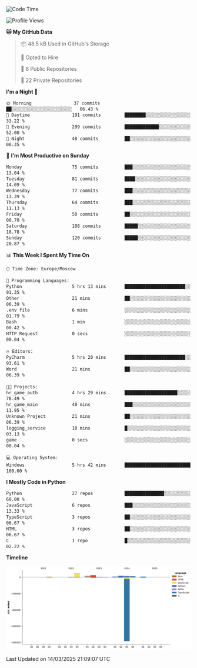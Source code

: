 <!--START_SECTION:waka-->
![Code Time](http://img.shields.io/badge/Code%20Time-619%20hrs%2028%20mins-blue)

![Profile Views](http://img.shields.io/badge/Profile%20Views-1-blue)

**🐱 My GitHub Data** 

> 📦 48.5 kB Used in GitHub's Storage 
 > 
> 💼 Opted to Hire
 > 
> 📜 8 Public Repositories 
 > 
> 🔑 22 Private Repositories 
 > 
**I'm a Night 🦉** 

```text
🌞 Morning                37 commits          ██░░░░░░░░░░░░░░░░░░░░░░░   06.43 % 
🌆 Daytime                191 commits         ████████░░░░░░░░░░░░░░░░░   33.22 % 
🌃 Evening                299 commits         █████████████░░░░░░░░░░░░   52.00 % 
🌙 Night                  48 commits          ██░░░░░░░░░░░░░░░░░░░░░░░   08.35 % 
```
📅 **I'm Most Productive on Sunday** 

```text
Monday                   75 commits          ███░░░░░░░░░░░░░░░░░░░░░░   13.04 % 
Tuesday                  81 commits          ████░░░░░░░░░░░░░░░░░░░░░   14.09 % 
Wednesday                77 commits          ███░░░░░░░░░░░░░░░░░░░░░░   13.39 % 
Thursday                 64 commits          ███░░░░░░░░░░░░░░░░░░░░░░   11.13 % 
Friday                   50 commits          ██░░░░░░░░░░░░░░░░░░░░░░░   08.70 % 
Saturday                 108 commits         █████░░░░░░░░░░░░░░░░░░░░   18.78 % 
Sunday                   120 commits         █████░░░░░░░░░░░░░░░░░░░░   20.87 % 
```


📊 **This Week I Spent My Time On** 

```text
🕑︎ Time Zone: Europe/Moscow

💬 Programming Languages: 
Python                   5 hrs 13 mins       ███████████████████████░░   91.35 % 
Other                    21 mins             ██░░░░░░░░░░░░░░░░░░░░░░░   06.39 % 
.env file                6 mins              ░░░░░░░░░░░░░░░░░░░░░░░░░   01.79 % 
Bash                     1 min               ░░░░░░░░░░░░░░░░░░░░░░░░░   00.42 % 
HTTP Request             0 secs              ░░░░░░░░░░░░░░░░░░░░░░░░░   00.04 % 

🔥 Editors: 
PyCharm                  5 hrs 20 mins       ███████████████████████░░   93.61 % 
Word                     21 mins             ██░░░░░░░░░░░░░░░░░░░░░░░   06.39 % 

🐱‍💻 Projects: 
hr_game_auth             4 hrs 29 mins       ████████████████████░░░░░   78.49 % 
hr_game_main             40 mins             ███░░░░░░░░░░░░░░░░░░░░░░   11.95 % 
Unknown Project          21 mins             ██░░░░░░░░░░░░░░░░░░░░░░░   06.39 % 
logging_service          10 mins             █░░░░░░░░░░░░░░░░░░░░░░░░   03.13 % 
game                     0 secs              ░░░░░░░░░░░░░░░░░░░░░░░░░   00.04 % 

💻 Operating System: 
Windows                  5 hrs 42 mins       █████████████████████████   100.00 % 
```

**I Mostly Code in Python** 

```text
Python                   27 repos            ███████████████░░░░░░░░░░   60.00 % 
JavaScript               6 repos             ███░░░░░░░░░░░░░░░░░░░░░░   13.33 % 
TypeScript               3 repos             ██░░░░░░░░░░░░░░░░░░░░░░░   06.67 % 
HTML                     3 repos             ██░░░░░░░░░░░░░░░░░░░░░░░   06.67 % 
C                        1 repo              █░░░░░░░░░░░░░░░░░░░░░░░░   02.22 % 
```



**Timeline**

![Lines of Code chart](https://raw.githubusercontent.com/adlemx/adlemx/main/assets/bar_graph.png)


 Last Updated on 14/03/2025 21:09:07 UTC
<!--END_SECTION:waka-->
